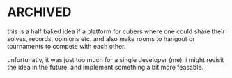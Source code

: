 # ARCHIVED

this is a half baked idea if a platform for cubers where one could share their solves, records, opinions etc. and also make rooms to hangout or tournaments to compete with each other.

unfortunatly, it was just too much for a single developer (me). i might revisit the idea in the future, and implement something a bit more feasable.


